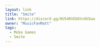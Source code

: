 ```yaml
---
layout: link
title: "Smite"
link: https://discord.gg/0U54RVEbDtnOU2wa
owner: "MusicFanMatt"
tags: 
  - Moba Games
  - Smite
---
```

